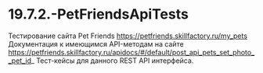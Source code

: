 # 19.7.2.-PetFriendsApiTests
Тестирование сайта Pet Friends https://petfriends.skillfactory.ru/my_pets
Документация к имеющимся API-методам на сайте https://petfriends.skillfactory.ru/apidocs/#/default/post_api_pets_set_photo__pet_id_
Тест-кейсы для данного REST API интерфейса.
